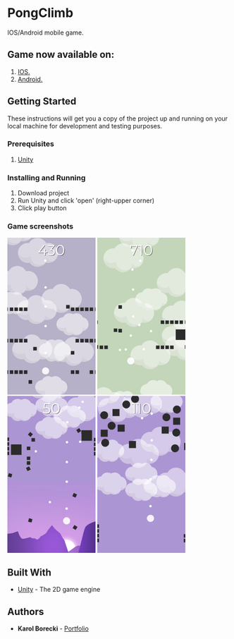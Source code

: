 # PongClimb

IOS/Android mobile game.

## Game now available on:
1. [IOS.](https://itunes.apple.com/us/app/pongclimb/id1448132502?ls=1&mt=8)
2. [Android.](https://play.google.com/store/apps/details?id=com.karolborecki.PongClimb)

## Getting Started

These instructions will get you a copy of the project up and running on your local machine for development and testing purposes. 

### Prerequisites

1. [Unity](https://unity3d.com/get-unity/download) 

### Installing and Running

1. Download project
2. Run Unity and click 'open' (right-upper corner)
3. Click play button

### Game screenshots
<img src="https://github.com/KarolBorecki/PongClimb/blob/master/screenshots/1.png" width=200px> <img src="https://github.com/KarolBorecki/PongClimb/blob/master/screenshots/2.png" width=200px> <img src="https://github.com/KarolBorecki/PongClimb/blob/master/screenshots/3.png" width=200px> <img src="https://github.com/KarolBorecki/PongClimb/blob/master/screenshots/4.png" width=200px>
## Built With

* [Unity](https://unity3d.com/) - The 2D game engine

## Authors

* **Karol Borecki** - [Portfolio](https://borecki.000webhostapp.com/)
